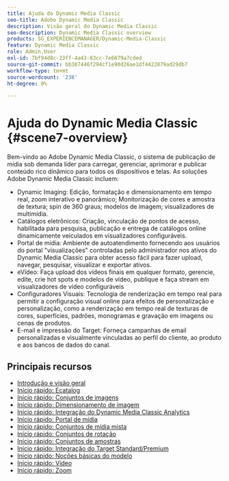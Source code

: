 ```yaml
---
title: Ajuda do Dynamic Media Classic
seo-title: Adobe Dynamic Media Classic
description: Visão geral do Dynamic Media Classic
seo-description: Dynamic Media Classic overview
products: SG_EXPERIENCEMANAGER/Dynamic-Media-Classic
feature: Dynamic Media Classic
role: Admin,User
exl-id: 7bf94d8c-23ff-4a43-83cc-7e6879a7cded
source-git-commit: bb387446f294cf1e90d26ae1df4422879ad29db7
workflow-type: tm+mt
source-wordcount: '238'
ht-degree: 0%

---
```


# Ajuda do Dynamic Media Classic {#scene7-overview}

Bem-vindo ao Adobe Dynamic Media Classic, o sistema de publicação de mídia sob demanda líder para carregar, gerenciar, aprimorar e publicar conteúdo rico dinâmico para todos os dispositivos e telas. As soluções Adobe Dynamic Media Classic incluem:

* Dynamic Imaging: Edição, formatação e dimensionamento em tempo real, zoom interativo e panorâmico; Monitorização de cores e amostra de textura; spin de 360 graus; modelos de imagem; visualizadores de multimídia.
* Catálogos eletrônicos: Criação, vinculação de pontos de acesso, habilitada para pesquisa, publicação e entrega de catálogos online dinamicamente veiculados em visualizadores configuráveis.
* Portal de mídia: Ambiente de autoatendimento fornecendo aos usuários do portal &quot;visualizações&quot; controladas pelo administrador nos ativos do Dynamic Media Classic para obter acesso fácil para fazer upload, navegar, pesquisar, visualizar e exportar ativos.
* eVídeo: Faça upload dos vídeos finais em qualquer formato, gerencie, edite, crie hot spots e modelos de vídeo, publique e faça stream em visualizadores de vídeo configuráveis
* Configuradores Visuais: Tecnologia de renderização em tempo real para permitir a configuração visual online para efeitos de personalização e personalização, como a renderização em tempo real de texturas de cores, superfícies, padrões, monogramas e gravação em imagens ou cenas de produtos.
* E-mail e impressão do Target: Forneça campanhas de email personalizadas e visualmente vinculadas ao perfil do cliente, ao produto e aos bancos de dados do canal.

## Principais recursos

* [Introdução e visão geral](/help/dmc-platform-overview.md)
* [Início rápido: Ecatalog](/help/quick-start-ecatalog.md)
* [Início rápido: Conjuntos de imagens](/help/quick-start-image-sets.md)
* [Início rápido: Dimensionamento de imagem](/help/quick-start-image-sizing.md)
* [Início rápido: Integração do Dynamic Media Classic Analytics](/help/quick-start-integrating-dmc-analytics.md)
* [Início rápido: Portal de mídia](/help/quick-start-media-portal-administration.md)
* [Início rápido: Conjuntos de mídia mista](/help/quick-start-mixed-media-sets.md)
* [Início rápido: Conjuntos de rotação](/help/quick-start-spin-sets.md)
* [Início rápido: Conjuntos de amostras](/help/quick-start-swatch-sets.md)
* [Início rápido: Integração do Target Standard/Premium](/help/quick-start-target-integration.md)
* [Início rápido: Noções básicas do modelo](/help/quick-start-template-basics.md)
* [Início rápido: Vídeo](/help/quick-start-video.md)
* [Início rápido: Zoom](/help/quick-start-zoom.md)
